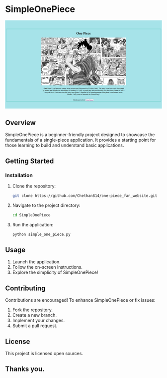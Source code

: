 # SimpleOnePiece
<img src="img\readme.png">

## Overview

SimpleOnePiece is a beginner-friendly project designed to showcase the fundamentals of a single-piece application. It provides a starting point for those learning to build and understand basic applications.


## Getting Started

### Installation

1. Clone the repository:

    ```bash
    git clone https://github.com/Chethan814/one-piece_fan_website.git
    ```

2. Navigate to the project directory:

    ```bash
    cd SimpleOnePiece
    ```

3. Run the application:

    ```bash
    python simple_one_piece.py
    ```

## Usage

1. Launch the application.
2. Follow the on-screen instructions.
3. Explore the simplicity of SimpleOnePiece!

## Contributing

Contributions are encouraged! To enhance SimpleOnePiece or fix issues:

1. Fork the repository.
2. Create a new branch.
3. Implement your changes.
4. Submit a pull request.

## License

This project is licensed open sources.

## Thanks you.


